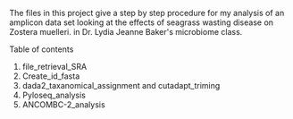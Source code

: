 The files in this project give a step by step procedure 
for my analysis of an amplicon data set looking at the 
effects of seagrass wasting disease on Zostera muelleri.
in Dr. Lydia Jeanne Baker's microbiome class.

Table of contents
1. file_retrieval_SRA
2. Create_id_fasta
3. dada2_taxanomical_assignment and cutadapt_triming
4. Pyloseq_analysis
5. ANCOMBC-2_analysis
